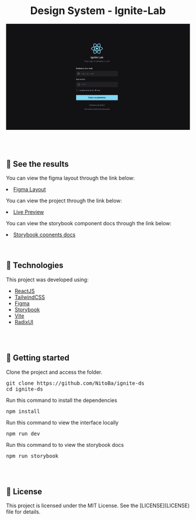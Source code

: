 <h1 align="center">Design System - Ignite-Lab</h1>

<p align="center">
  <img alt="preview image" src="img-preview/interface.png">
</p>

<br>
<br>

<h2>🔖 See the results</h2>

<p>You can view the figma layout through the link below:</p>
<li><a href="https://www.figma.com/file/bqcnzsVsHcnDQlpdrCNj3h/Ignite-Lab-Design-System?node-id=0%3A1">Figma Layout</a></li>

<p>You can view the project through the link below:</p>
<li><a href="https://ignitelab-designsystem.netlify.app/">Live Preview</a></li>

<p>You can view the storybook component docs through the link below:</p>
<li><a href="https://marianapcorrea.github.io/Design-System-Ignite-Lab/">Storybook coonents docs</a></li>


<br>
<br>


<h2> 🧪 Technologies </h2>

<p>This project was developed using:</p>
<ul>
<li><a href="https://reactjs.org/">ReactJS</a></li>
<li><a href="https://tailwindcss.com">TailwindCSS</a></li>
<li><a href="https://figma.com">Figma</a></li>
<li><a href="https://storybook.js.org">Storybook</a></li>
<li><a href="https://vitejs.dev">Vite</a></li>
<li><a href="https://www.radix-ui.com">RadixUI</a></li>
</ul>


<br>
<br>

<h2>🚀 Getting started</h2>

<p style>Clone the project and access the folder.</p>
<pre><code>git clone https://github.com/NitoBa/ignite-ds
cd ignite-ds
</code></pre>
<p>Run this command to install the dependencies</p>

<pre><code>npm install</code></pre>

Run this command to view the interface locally

<pre><code>npm run dev</code></pre>

Run this command to to view the storybook docs

<pre><code>npm run storybook</code></pre>


<br>
<br>

<h2>📝 License</h2>
This project is licensed under the MIT License. See the [LICENSE](LICENSE) file for details.

<style type="text/css" rel="stylesheet">
h1, h2{font-weight:bold;}
p, code{font-size:14px;}
</style>


